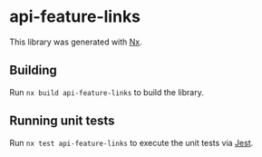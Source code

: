 # api-feature-links

This library was generated with [Nx](https://nx.dev).

## Building

Run `nx build api-feature-links` to build the library.

## Running unit tests

Run `nx test api-feature-links` to execute the unit tests via [Jest](https://jestjs.io).

